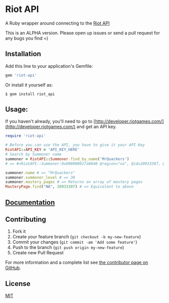 # Riot API

A Ruby wrapper around connecting to the [Riot API](https://developer.riotgames.com)

This is an ALPHA version. Please open up issues or send a pull request for any bugs you find =)

## Installation

Add this line to your application's Gemfile:

```ruby
gem 'riot-api'
```

Or install it yourself as:

```shell
$ gem install riot_api
```

## Usage:

If you haven't already, you'll need to go to [http://developer.riotgames.com/](http://developer.riotgames.com/) and get an API key.

```ruby
require 'riot-api'

# Before you can use the API, you have to give it your API Key
RiotAPI::API_KEY = 'API_KEY_HERE'
# Search by Summoner name
summoner = RiotAPI::Summoner.find_by_name('MrQuackers')
# => #<RiotAPI::Summoner:0x000000017a0840 @region="na", @id=20933307, @name="MrQuackers", @profile_icon_id=535, @summoner_level=30, @revision_date=1387030959000, @revision_date_str="12/14/2013 02:22 PM UTC"> 

summoner.name # => "MrQuackers"
summoner.summoner_level # => 30
summoner.mastery_pages # => Returns an array of mastery pages
MasteryPage.find("NA", 20933307) # => Equivalent to above

```

## [Documentation](http://rdoc.info/github/Anujan/riot-api/master/frames)

## Contributing

1. Fork it
2. Create your feature branch (`git checkout -b my-new-feature`)
3. Commit your changes (`git commit -am 'Add some feature'`)
4. Push to the branch (`git push origin my-new-feature`)
5. Create new Pull Request

For more information and a complete list see [the contributor page on GitHub](https://github.com/petems/riot_api/contributors).

## License

[MIT](./LICENSE.md)